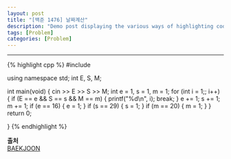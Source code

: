 ```yaml
---
layout: post
title: "[백준 1476] 날짜계산"
description: "Demo post displaying the various ways of highlighting code in Markdown."
tags: [Problem]
categories: [Problem]
---
```

------------------------------------------------------------------------------------------------------------
{% highlight cpp %}
#include <iostream>

using namespace std;
int E, S, M;

int main(void) {
	cin >> E >> S >> M;
	int e = 1, s = 1, m = 1;
	for (int i = 1;; i++) {
		if (E == e && S == s && M == m) {
			printf("%d\n", i);
			break;
		}
		e += 1;
		s += 1;
		m += 1;
		if (e == 16) {
			e = 1;
		}
		if (s == 29) {
			s = 1;
		}
		if (m == 20) {
			m = 1;
		}
	}
	return 0;

}
{% endhighlight %}  

**출처**<br/>
[BAEKJOON](https://www.acmicpc.net/problem/1476)
